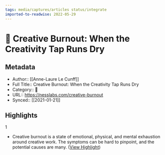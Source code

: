 ```yaml
---
tags: media/captures/articles status/integrate
imported-to-readwise: 2022-05-29
---
```

# 📰 Creative Burnout: When the Creativity Tap Runs Dry

## Metadata
- Author:: [[Anne-Laure Le Cunff]]
- Full Title:: Creative Burnout: When the Creativity Tap Runs Dry
- Category:: 📰
- URL:: https://nesslabs.com/creative-burnout
- Synced:: [[2021-01-21]]

## Highlights
1
- Creative burnout is a state of emotional, physical, and mental exhaustion around creative work. The symptoms can be hard to pinpoint, and the potential causes are many. ([View Highlight](https://instapaper.com/read/1380334754/15256121))

